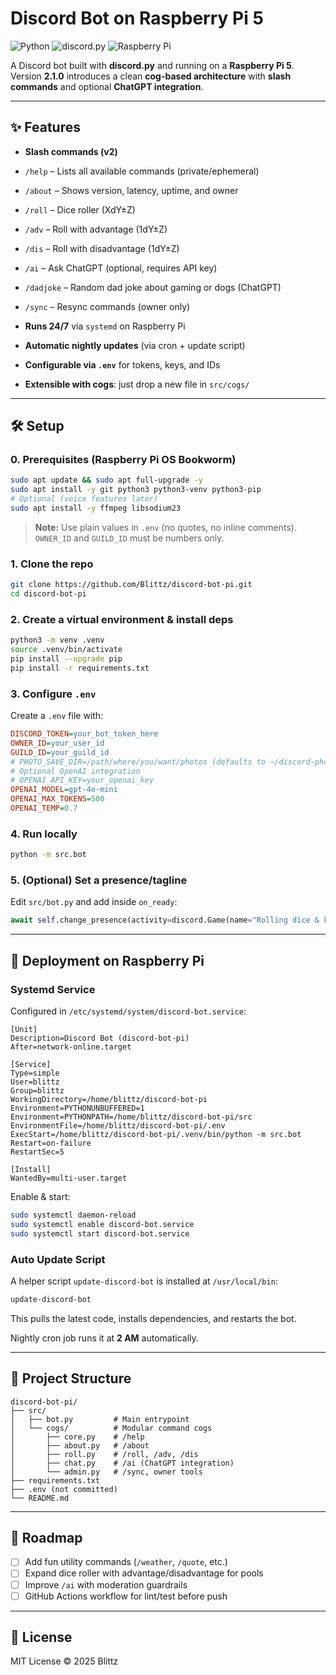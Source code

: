 # Discord Bot on Raspberry Pi 5

![Python](https://img.shields.io/badge/Python-3.11-blue?logo=python\&logoColor=white)
![discord.py](https://img.shields.io/badge/discord.py-2.6.2-blueviolet?logo=discord\&logoColor=white)
![Raspberry Pi](https://img.shields.io/badge/Runs%20on-Raspberry%20Pi%205-red?logo=raspberrypi\&logoColor=white)

A Discord bot built with **discord.py** and running on a **Raspberry Pi 5**.
Version **2.1.0** introduces a clean **cog-based architecture** with **slash commands** and optional **ChatGPT integration**.

---

## ✨ Features

* **Slash commands (v2)**

* `/help` – Lists all available commands (private/ephemeral)
* `/about` – Shows version, latency, uptime, and owner
* `/roll` – Dice roller (XdY±Z)
* `/adv` – Roll with advantage (1dY±Z)
* `/dis` – Roll with disadvantage (1dY±Z)
* `/ai` – Ask ChatGPT (optional, requires API key)
* `/dadjoke` – Random dad joke about gaming or dogs (ChatGPT)
* `/sync` – Resync commands (owner only)

* **Runs 24/7** via `systemd` on Raspberry Pi

* **Automatic nightly updates** (via cron + update script)

* **Configurable via `.env`** for tokens, keys, and IDs

* **Extensible with cogs**: just drop a new file in `src/cogs/`

---

## 🛠️ Setup

### 0. Prerequisites (Raspberry Pi OS Bookworm)

```bash
sudo apt update && sudo apt full-upgrade -y
sudo apt install -y git python3 python3-venv python3-pip
# Optional (voice features later)
sudo apt install -y ffmpeg libsodium23
```

> **Note:** Use plain values in `.env` (no quotes, no inline comments). `OWNER_ID` and `GUILD_ID` must be numbers only.

### 1. Clone the repo

```bash
git clone https://github.com/Blittz/discord-bot-pi.git
cd discord-bot-pi
```

### 2. Create a virtual environment & install deps

```bash
python3 -m venv .venv
source .venv/bin/activate
pip install --upgrade pip
pip install -r requirements.txt
```

### 3. Configure `.env`

Create a `.env` file with:

```ini
DISCORD_TOKEN=your_bot_token_here
OWNER_ID=your_user_id
GUILD_ID=your_guild_id
# PHOTO_SAVE_DIR=/path/where/you/want/photos (defaults to ~/discord-photos)
# Optional OpenAI integration
# OPENAI_API_KEY=your_openai_key
OPENAI_MODEL=gpt-4o-mini
OPENAI_MAX_TOKENS=500
OPENAI_TEMP=0.7
```

### 4. Run locally

```bash
python -m src.bot
```

### 5. (Optional) Set a presence/tagline

Edit `src/bot.py` and add inside `on_ready`:

```python
await self.change_presence(activity=discord.Game(name="Rolling dice & keeping watch"))
```

---

## 🔧 Deployment on Raspberry Pi

### Systemd Service

Configured in `/etc/systemd/system/discord-bot.service`:

```
[Unit]
Description=Discord Bot (discord-bot-pi)
After=network-online.target

[Service]
Type=simple
User=blittz
Group=blittz
WorkingDirectory=/home/blittz/discord-bot-pi
Environment=PYTHONUNBUFFERED=1
Environment=PYTHONPATH=/home/blittz/discord-bot-pi/src
EnvironmentFile=/home/blittz/discord-bot-pi/.env
ExecStart=/home/blittz/discord-bot-pi/.venv/bin/python -m src.bot
Restart=on-failure
RestartSec=5

[Install]
WantedBy=multi-user.target
```

Enable & start:

```bash
sudo systemctl daemon-reload
sudo systemctl enable discord-bot.service
sudo systemctl start discord-bot.service
```

### Auto Update Script

A helper script `update-discord-bot` is installed at `/usr/local/bin`:

```bash
update-discord-bot
```

This pulls the latest code, installs dependencies, and restarts the bot.

Nightly cron job runs it at **2 AM** automatically.

---

## 📂 Project Structure

```
discord-bot-pi/
├── src/
│   ├── bot.py         # Main entrypoint
│   └── cogs/          # Modular command cogs
│       ├── core.py    # /help
│       ├── about.py   # /about
│       ├── roll.py    # /roll, /adv, /dis
│       ├── chat.py    # /ai (ChatGPT integration)
│       └── admin.py   # /sync, owner tools
├── requirements.txt
├── .env (not committed)
└── README.md
```

---

## 🚀 Roadmap

* [ ] Add fun utility commands (`/weather`, `/quote`, etc.)
* [ ] Expand dice roller with advantage/disadvantage for pools
* [ ] Improve `/ai` with moderation guardrails
* [ ] GitHub Actions workflow for lint/test before push

---

## 📝 License

MIT License © 2025 Blittz
